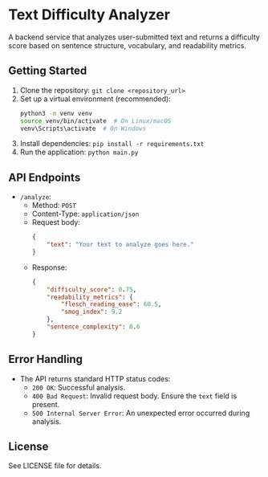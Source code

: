# Text Difficulty Analyzer

A backend service that analyzes user-submitted text and returns a difficulty score based on sentence structure, vocabulary, and readability metrics.

## Getting Started

1. Clone the repository: `git clone <repository_url>`
2. Set up a virtual environment (recommended):
   ```bash
   python3 -m venv venv
   source venv/bin/activate  # On Linux/macOS
   venv\Scripts\activate  # On Windows
   ```
3. Install dependencies: `pip install -r requirements.txt`
4. Run the application: `python main.py`

## API Endpoints

*   `/analyze`:
    *   Method: `POST`
    *   Content-Type: `application/json`
    *   Request body:
        ```json
        {
            "text": "Your text to analyze goes here."
        }
        ```
    *   Response:
        ```json
        {
            "difficulty_score": 0.75,
            "readability_metrics": {
                "flesch_reading_ease": 60.5,
                "smog_index": 9.2
            },
            "sentence_complexity": 0.6
        }
        ```

## Error Handling

*   The API returns standard HTTP status codes:
    *   `200 OK`: Successful analysis.
    *   `400 Bad Request`: Invalid request body.  Ensure the `text` field is present.
    *   `500 Internal Server Error`: An unexpected error occurred during analysis.

## License

See LICENSE file for details.